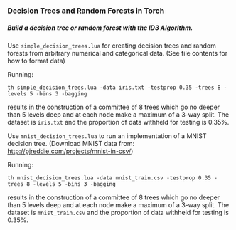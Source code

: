 ### Decision Trees and Random Forests in Torch
##### Build a decision tree or random forest with the ID3 Algorithm.

Use `simple_decision_trees.lua` for creating decision trees and random forests from arbitrary numerical and categorical data. (See file contents for how to format data)

Running:

  `th simple_decision_trees.lua -data iris.txt -testprop 0.35 -trees 8 -levels 5 -bins 3 -bagging`
  
results in the construction of a committee of 8 trees which go no deeper than 5 levels deep and at each node make a maximum of a 3-way split. The dataset is `iris.txt` and the proportion of data withheld for testing is 0.35%.

Use `mnist_decision_trees.lua` to run an implementation of a MNIST decision tree. (Download MNIST data from: http://pjreddie.com/projects/mnist-in-csv/)

Running:

`th mnist_decision_trees.lua -data mnist_train.csv -testprop 0.35 -trees 8 -levels 5 -bins 3 -bagging`

results in the construction of a committee of 8 trees which go no deeper than 5 levels deep and at each node make a maximum of a 3-way split. The dataset is `mnist_train.csv` and the proportion of data withheld for testing is 0.35%.
